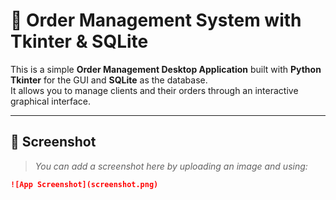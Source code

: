 # 🛒 Order Management System with Tkinter & SQLite

This is a simple **Order Management Desktop Application** built with **Python Tkinter** for the GUI and **SQLite** as the database.  
It allows you to manage clients and their orders through an interactive graphical interface.

---

## 📸 Screenshot

> _You can add a screenshot here by uploading an image and using:_

```markdown
![App Screenshot](screenshot.png)
